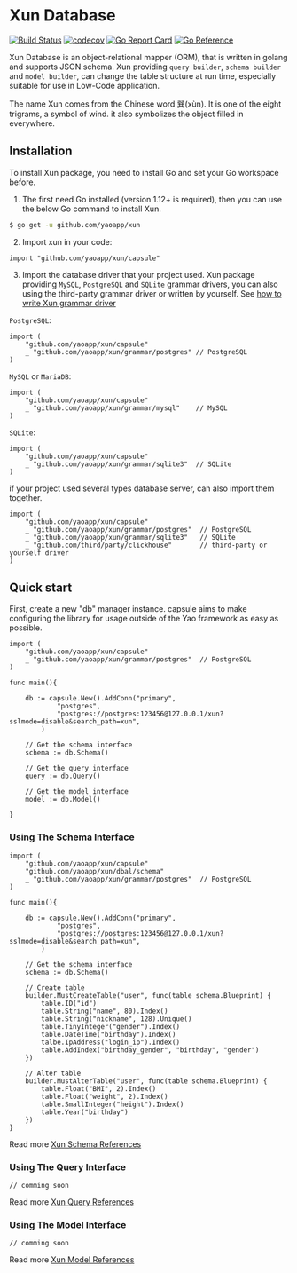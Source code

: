 # Xun Database

[![Build Status](https://travis-ci.com/YaoApp/xun.svg?branch=main)](https://travis-ci.com/YaoApp/xun)
[![codecov](https://codecov.io/gh/YaoApp/xun/branch/main/graph/badge.svg?token=R4FW9PXF01)](https://codecov.io/gh/YaoApp/xun)
[![Go Report Card](https://goreportcard.com/badge/github.com/YaoApp/xun)](https://goreportcard.com/report/github.com/YaoApp/xun)
[![Go Reference](https://pkg.go.dev/badge/github.com/yaoapp/xun.svg)](https://pkg.go.dev/github.com/yaoapp/xun)

Xun Database is an object-relational mapper (ORM), that is written in golang and supports JSON schema. Xun providing `query builder`, `schema builder` and `model builder`, can change the table structure at run time, especially suitable for use in Low-Code application.

The name Xun comes from the Chinese word 巽(xùn). It is one of the eight trigrams, a symbol of wind. it also symbolizes the object filled in everywhere.

## Installation

To install Xun package, you need to install Go and set your Go workspace before.

1. The first need Go installed (version 1.12+ is required), then you can use the below Go command to install Xun.

```bash
$ go get -u github.com/yaoapp/xun
```

2. Import xun in your code:

```golang
import "github.com/yaoapp/xun/capsule"
```

3. Import the database driver that your project used.
   Xun package providing `MySQL`, `PostgreSQL` and `SQLite` grammar drivers, you can also using the third-party grammar driver or written by yourself. See [how to write Xun grammar driver](xun-grammar-driver.md)

`PostgreSQL`:

```golang
import (
    "github.com/yaoapp/xun/capsule"
    _ "github.com/yaoapp/xun/grammar/postgres" // PostgreSQL
)
```

`MySQL` or `MariaDB`:

```golang
import (
    "github.com/yaoapp/xun/capsule"
    _ "github.com/yaoapp/xun/grammar/mysql"    // MySQL
)
```

`SQLite`:

```golang
import (
    "github.com/yaoapp/xun/capsule"
    _ "github.com/yaoapp/xun/grammar/sqlite3"  // SQLite
)
```

if your project used several types database server, can also import them together.

```golang
import (
    "github.com/yaoapp/xun/capsule"
    _ "github.com/yaoapp/xun/grammar/postgres"  // PostgreSQL
    _ "github.com/yaoapp/xun/grammar/sqlite3"   // SQLite
    _ "github.com/third/party/clickhouse"       // third-party or yourself driver
)
```

## Quick start

First, create a new "db" manager instance. capsule aims to make configuring the library for usage outside of the Yao framework as easy as possible.

```golang
import (
    "github.com/yaoapp/xun/capsule"
    _ "github.com/yaoapp/xun/grammar/postgres"  // PostgreSQL
)

func main(){

    db := capsule.New().AddConn("primary",
            "postgres",
            "postgres://postgres:123456@127.0.0.1/xun?sslmode=disable&search_path=xun",
        )

    // Get the schema interface
    schema := db.Schema()

    // Get the query interface
    query := db.Query()

    // Get the model interface
    model := db.Model()

}
```

### Using The Schema Interface

```golang
import (
    "github.com/yaoapp/xun/capsule"
    "github.com/yaoapp/xun/dbal/schema"
    _ "github.com/yaoapp/xun/grammar/postgres"  // PostgreSQL
)

func main(){

    db := capsule.New().AddConn("primary",
            "postgres",
            "postgres://postgres:123456@127.0.0.1/xun?sslmode=disable&search_path=xun",
        )

    // Get the schema interface
    schema := db.Schema()

    // Create table
    builder.MustCreateTable("user", func(table schema.Blueprint) {
        table.ID("id")
        table.String("name", 80).Index()
        table.String("nickname", 128).Unique()
        table.TinyInteger("gender").Index()
        table.DateTime("birthday").Index()
        talbe.IpAddress("login_ip").Index()
        table.AddIndex("birthday_gender", "birthday", "gender")
    })

    // Alter table
    builder.MustAlterTable("user", func(table schema.Blueprint) {
        table.Float("BMI", 2).Index()
        table.Float("weight", 2).Index()
        table.SmallInteger("height").Index()
        table.Year("birthday")
    })
}

```

Read more [Xun Schema References](docs/schema.md)

### Using The Query Interface

```golang
// comming soon
```

Read more [Xun Query References](docs/query.md)

### Using The Model Interface

```golang
// comming soon
```

Read more [Xun Model References](docs/model.md)
